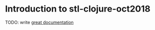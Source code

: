 # Introduction to stl-clojure-oct2018

TODO: write [great documentation](http://jacobian.org/writing/what-to-write/)
